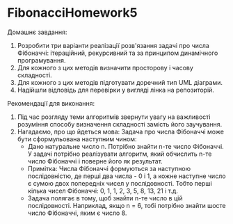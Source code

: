 # FibonacciHomework5

Домашнє завдання:
1. Розробити три варіанти реалізації розв'язання задачі про числа Фібоначчі: ітераційний, рекурсивний та за принципом динамічного програмування.
2. Для кожного з цих методів визначити просторову і часову складності.
3. Для кожного з цих методів підготувати доречний тип UML діаграми.
4. Надійшли відповідь для перевірки у вигляді лінка на репозиторій.

Рекомендації для виконання:
1. Під час розгляду теми алгоритмів звернути увагу на важливості розуміння способу визначення складності замість його заучування.
2. Нагадаємо, про що йдеться мова:
  Задача про числа Фібоначчі може бути сформульована наступним чином:
    - Дано натуральне число n. Потрібно знайти n-те число Фібоначчі. У задачі потрібно реалізувати алгоритм, який обчислить n-те число Фібоначчі і поверне його як результат.
    - Примітка: Числа Фібоначчі формуються за наступною послідовністю, де перші два числа - 0 і 1, а кожне наступне число є сумою двох попередніх чисел у послідовності. Тобто перші кілька чисел Фібоначчі: 0, 1, 1,      2,   3, 5, 8, 13, 21 і т.д.
    - Задача полягає в тому, щоб знайти n-те число в цій послідовності. Наприклад, якщо n = 6, тобі потрібно знайти шосте число Фібоначчі, яким є число 8.

